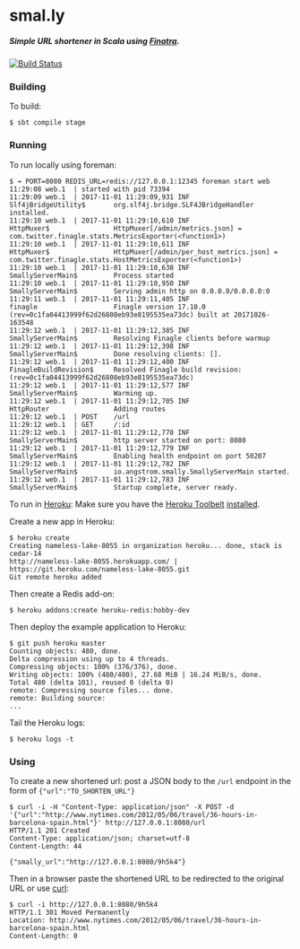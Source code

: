 # smal.ly

##### Simple URL shortener in Scala using [Finatra](https://twitter.github.io/finatra/).

[![Build Status](https://secure.travis-ci.org/cacoco/smally-finatra.png?branch=master)](http://travis-ci.org/cacoco/smally-finatra?branch=master)

### Building

To build:

```
$ sbt compile stage
```

### Running

To run locally using foreman:

```
$ ➔ PORT=8080 REDIS_URL=redis://127.0.0.1:12345 foreman start web
11:29:08 web.1  | started with pid 73394
11:29:09 web.1  | 2017-11-01 11:29:09,931 INF                           Slf4jBridgeUtility$       org.slf4j.bridge.SLF4JBridgeHandler installed.
11:29:10 web.1  | 2017-11-01 11:29:10,610 INF                           HttpMuxer$                HttpMuxer[/admin/metrics.json] = com.twitter.finagle.stats.MetricsExporter(<function1>)
11:29:10 web.1  | 2017-11-01 11:29:10,611 INF                           HttpMuxer$                HttpMuxer[/admin/per_host_metrics.json] = com.twitter.finagle.stats.HostMetricsExporter(<function1>)
11:29:10 web.1  | 2017-11-01 11:29:10,638 INF                           SmallyServerMain$         Process started
11:29:10 web.1  | 2017-11-01 11:29:10,950 INF                           SmallyServerMain$         Serving admin http on 0.0.0.0/0.0.0.0:0
11:29:11 web.1  | 2017-11-01 11:29:11,405 INF                           finagle                   Finagle version 17.10.0 (rev=0c1fa04413999f62d26808eb93e8195535ea73dc) built at 20171026-163548
11:29:12 web.1  | 2017-11-01 11:29:12,385 INF                           SmallyServerMain$         Resolving Finagle clients before warmup
11:29:12 web.1  | 2017-11-01 11:29:12,398 INF                           SmallyServerMain$         Done resolving clients: [].
11:29:12 web.1  | 2017-11-01 11:29:12,400 INF                           FinagleBuildRevision$     Resolved Finagle build revision: (rev=0c1fa04413999f62d26808eb93e8195535ea73dc)
11:29:12 web.1  | 2017-11-01 11:29:12,577 INF                           SmallyServerMain$         Warming up.
11:29:12 web.1  | 2017-11-01 11:29:12,705 INF                           HttpRouter                Adding routes
11:29:12 web.1  | POST    /url
11:29:12 web.1  | GET     /:id
11:29:12 web.1  | 2017-11-01 11:29:12,778 INF                           SmallyServerMain$         http server started on port: 8080
11:29:12 web.1  | 2017-11-01 11:29:12,779 INF                           SmallyServerMain$         Enabling health endpoint on port 50207
11:29:12 web.1  | 2017-11-01 11:29:12,782 INF                           SmallyServerMain$         io.angstrom.smally.SmallyServerMain started.
11:29:12 web.1  | 2017-11-01 11:29:12,783 INF                           SmallyServerMain$         Startup complete, server ready.
```


To run in [Heroku](https://www.heroku.com): Make sure you have the [Heroku Toolbelt](https://toolbelt.heroku.com/) [installed](https://devcenter.heroku.com/articles/getting-started-with-scala#set-up).

Create a new app in Heroku:

```
$ heroku create
Creating nameless-lake-8055 in organization heroku... done, stack is cedar-14
http://nameless-lake-8055.herokuapp.com/ | https://git.heroku.com/nameless-lake-8055.git
Git remote heroku added
```

Then create a Redis add-on:

```
$ heroku addons:create heroku-redis:hobby-dev
```

Then deploy the example application to Heroku:

```
$ git push heroku master
Counting objects: 480, done.
Delta compression using up to 4 threads.
Compressing objects: 100% (376/376), done.
Writing objects: 100% (480/480), 27.68 MiB | 16.24 MiB/s, done.
Total 480 (delta 101), reused 0 (delta 0)
remote: Compressing source files... done.
remote: Building source:
...
```

Tail the Heroku logs:

```
$ heroku logs -t
```

### Using

To create a new shortened url: post a JSON body to the `/url` endpoint in the form of `{"url":"TO_SHORTEN_URL"}`

```
$ curl -i -H "Content-Type: application/json" -X POST -d '{"url":"http://www.nytimes.com/2012/05/06/travel/36-hours-in-barcelona-spain.html"}' http://127.0.0.1:8080/url
HTTP/1.1 201 Created
Content-Type: application/json; charset=utf-8
Content-Length: 44

{"smally_url":"http://127.0.0.1:8080/9h5k4"}
```

Then in a browser paste the shortened URL to be redirected to the original URL or use [curl](http://curl.haxx.se/docs/manual.html):

```
$ curl -i http://127.0.0.1:8080/9h5k4
HTTP/1.1 301 Moved Permanently
Location: http://www.nytimes.com/2012/05/06/travel/36-hours-in-barcelona-spain.html
Content-Length: 0
```
